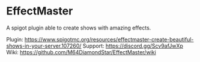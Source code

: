 # EffectMaster
A spigot plugin able to create shows with amazing effects.

Plugin: https://www.spigotmc.org/resources/effectmaster-create-beautiful-shows-in-your-server.107260/
Support: https://discord.gg/Scv9afJwXp
Wiki: https://github.com/M64DiamondStar/EffectMaster/wiki 



